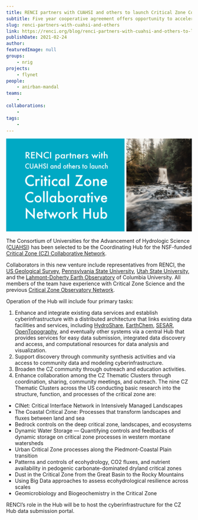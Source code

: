 ```yaml
---
title: RENCI partners with CUAHSI and others to launch Critical Zone Collaborative Network Hub
subtitle: Five year cooperative agreement offers opportunity to accelerate research on boundary layers of rock, soil, air, water, and living organisms
slug: renci-partners-with-cuahsi-and-others
link: https://renci.org/blog/renci-partners-with-cuahsi-and-others-to-launch-critical-zone-collaborative-network-hub/
publishDate: 2021-02-24
author: 
featuredImage: null
groups:
    - nrig
projects:
    - flynet
people:
    - anirban-mandal
teams: 
    - 
collaborations:
    - 
tags:
    - 
---
```


![](CZCN-Hub-Blog-Cards-01-1024x512.png)

The Consortium of Universities for the Advancement of Hydrologic Science ([CUAHSI](https://www.cuahsi.org/)) has been selected to be the Coordinating Hub for the NSF-funded [Critical Zone (CZ) Collaborative Network](https://www.nsf.gov/pubs/2019/nsf19586/nsf19586.htm). 

Collaborators in this new venture include representatives from RENCI, the [US Geological Survey](https://www.usgs.gov/), [Pennsylvania State University](https://www.psu.edu/), [Utah State University](https://www.usu.edu/), and the [Lahmont-Doherty Earth Observatory](https://www.ldeo.columbia.edu/) of Columbia University. All members of the team have experience with Critical Zone Science and the previous [Critical Zone Observatory Network](http://criticalzone.org/national/).

Operation of the Hub will include four primary tasks:

1.  Enhance and integrate existing data services and establish cyberinfrastructure with a distributed architecture that links existing data facilities and services, including [HydroShare](https://www.hydroshare.org/), [EarthChem](https://www.earthchem.org/), [SESAR](https://www.geosamples.org/), [OpenTopography](https://opentopography.org/), and eventually other systems via a central Hub that provides services for easy data submission, integrated data discovery and access, and computational resources for data analysis and visualization.  
2.  Support discovery through community synthesis activities and via access to community data and modeling cyberinfrastructure.
3.  Broaden the CZ community through outreach and education activities.
4.  Enhance collaboration among the CZ Thematic Clusters through coordination, sharing, community meetings, and outreach. The nine CZ Thematic Clusters across the US conducting basic research into the structure, function, and processes of the critical zone are:

*   CINet: Critical Interface Network in Intensively Managed Landscapes
*   The Coastal Critical Zone: Processes that transform landscapes and fluxes between land and sea
*   Bedrock controls on the deep critical zone, landscapes, and ecosystems
*   Dynamic Water Storage — Quantifying controls and feedbacks of dynamic storage on critical zone processes in western montane watersheds
*   Urban Critical Zone processes along the Piedmont-Coastal Plain transition
*   Patterns and controls of ecohydrology, CO2 fluxes, and nutrient availability in pedogenic carbonate-dominated dryland critical zones
*   Dust in the Critical Zone from the Great Basin to the Rocky Mountains
*   Using Big Data approaches to assess ecohydrological resilience across scales
*   Geomicrobiology and Biogeochemistry in the Critical Zone

RENCI’s role in the Hub will be to host the cyberinfrastructure for the CZ Hub data submission portal.
